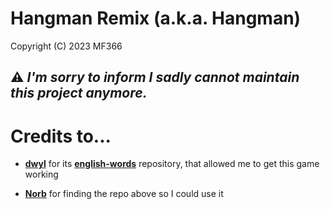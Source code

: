 # Hangman Remix (a.k.a. Hangman)
Copyright (C) 2023  MF366

## ⚠ *I'm sorry to inform I sadly cannot maintain this project anymore.*

# Credits to...
- [**dwyl**](https://github.com/dwyl) for its [**english-words**](https://github.com/dwyl/english-words) repository, that allowed me to get this game working

- [**Norb**](https://github.com/norbcodes) for finding the repo above so I could use it
